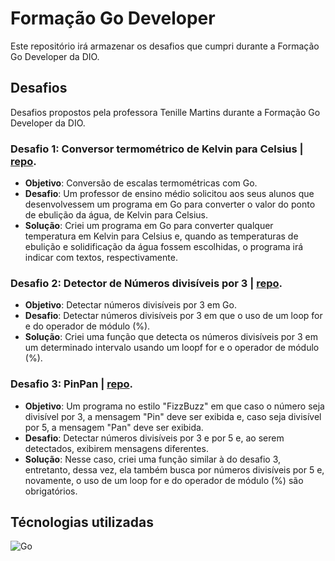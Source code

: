 # Formação Go Developer 
Este repositório irá armazenar os desafios que cumpri durante a Formação Go Developer da DIO.

## Desafios
Desafios propostos pela professora Tenille Martins durante a Formação Go Developer da DIO.

### Desafio 1: Conversor termométrico de Kelvin para Celsius | [repo](https://github.com/andrecodea/formacao-go-developer/blob/main/desafios/desafio%202/conversor.go).
- **Objetivo**: Conversão de escalas termométricas com Go.
- **Desafio**: Um professor de ensino médio solicitou aos seus alunos que desenvolvessem um programa em Go para converter o valor do ponto de ebulição da água, de Kelvin para Celsius.
- **Solução**: Criei um programa em Go para converter qualquer temperatura em Kelvin para Celsius e, quando as temperaturas de ebulição e solidificação da água fossem escolhidas, o programa irá indicar com textos, respectivamente.

### Desafio 2: Detector de Números divisíveis por 3 | [repo](https://github.com/andrecodea/formacao-go-developer/blob/main/desafios/desafio%201/divtres.go).
- **Objetivo**: Detectar números divisíveis por 3 em Go.
- **Desafio**: Detectar números divisíveis por 3 em que o uso de um loop for e do operador de módulo (%). 
- **Solução**: Criei uma função que detecta os números divisíveis por 3 em um determinado intervalo usando um loopf for e o operador de módulo (%).

### Desafio 3: PinPan | [repo](https://github.com/andrecodea/formacao-go-developer/blob/main/desafios/desafio%203/pinpan.go).
- **Objetivo**: Um programa no estilo "FizzBuzz" em que caso o número seja divisível por 3, a mensagem "Pin" deve ser exibida e, caso seja divisível por 5, a mensagem "Pan" deve ser exibida.
- **Desafio**: Detectar números divisíveis por 3 e por 5 e, ao serem detectados, exibirem mensagens diferentes.
- **Solução**: Nesse caso, criei uma função similar à do desafio 3, entretanto, dessa vez, ela também busca por números divisíveis por 5 e, novamente, o uso de um loop for e do operador de módulo (%) são obrigatórios.

## Técnologias utilizadas
![Go](https://img.shields.io/badge/go-%2300ADD8.svg?style=for-the-badge&logo=go&logoColor=white)

